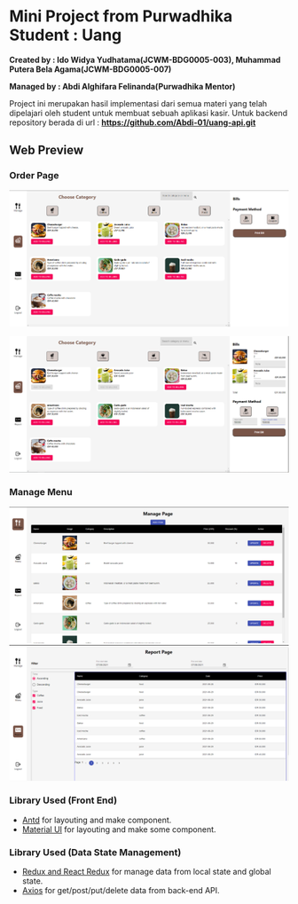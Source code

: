 # Mini Project from Purwadhika Student : Uang
**Created by : Ido Widya Yudhatama(JCWM-BDG0005-003), Muhammad Putera Bela Agama(JCWM-BDG0005-007)**

**Managed by : Abdi Alghifara Felinanda(Purwadhika Mentor)**

Project ini merupakan hasil implementasi dari semua materi yang telah dipelajari oleh student untuk membuat sebuah aplikasi kasir. Untuk backend repository berada di url : **https://github.com/Abdi-01/uang-api.git**

## Web Preview

### Order Page
!["landingpage"](documentation/4.PNG)

!["Order"](documentation/5.PNG)

### Manage Menu 
!["manage"](documentation/1.PNG)
!["report"](documentation/7.PNG)

### Library Used (Front End)
- [Antd](https://ant.design/) for layouting and make component.
- [Material UI](https://material-ui.com/) for layouting and make some component.

### Library Used (Data State Management)
- [Redux and React Redux](https://redux.js.org/) for manage data from local state and global state.
- [Axios](https://www.npmjs.com/package/axios) for get/post/put/delete data from back-end API.
